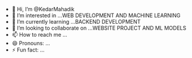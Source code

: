 - 👋 Hi, I’m @KedarMahadik
- 👀 I’m interested in ...WEB DEVELOPMENT AND MACHINE LEARNING
- 🌱 I’m currently learning ...BACKEND DEVELOPMENT
- 💞️ I’m looking to collaborate on ...WEBSITE PROJECT AND ML MODELS
- 📫 How to reach me ...
- 😄 Pronouns: ...
- ⚡ Fun fact: ...

<!---
KedarMahadik/KedarMahadik is a ✨ special ✨ repository because its `README.md` (this file) appears on your GitHub profile.
You can click the Preview link to take a look at your changes.
--->
